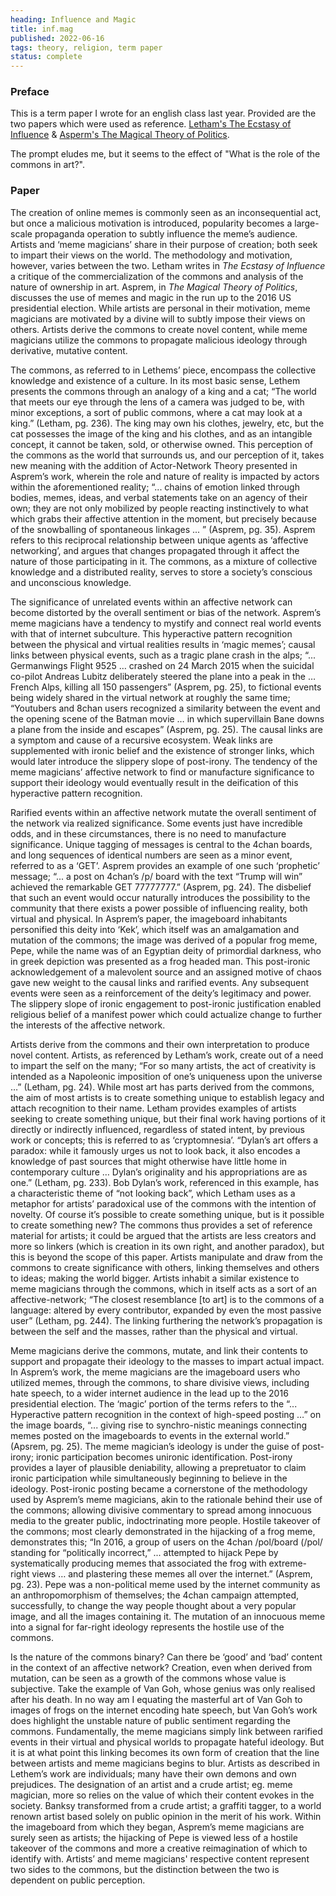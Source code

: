```yaml
---
heading: Influence and Magic
title: inf.mag
published: 2022-06-16
tags: theory, religion, term paper
status: complete
---
```


### Preface
This is a term paper I wrote for an english class last year. Provided are the two papers which were used as reference.
[Letham's The Ecstasy of Influence](https://harpers.org/archive/2007/02/the-ecstasy-of-influence/) & [Asperm's The Magical Theory of Politics](https://online.ucpress.edu/nr/article/23/4/15/107331/The-Magical-Theory-of-PoliticsMemes-Magic-and-the).

The prompt eludes me, but it seems to the effect of "What is the role of the commons in art?".

### Paper
The creation of online memes is commonly seen as an inconsequential act, but once a malicious motivation is introduced, popularity becomes a large-scale propaganda operation to subtly influence the meme’s audience. Artists and ‘meme magicians’ share in their purpose of creation; both seek to impart their views on the world. The methodology and motivation, however, varies between the two. Letham writes in *The Ecstasy of Influence* a critique of the commercialization of the commons and analysis of the nature of ownership in art. Asprem, in *The Magical Theory of Politics*, discusses the use of memes and magic in the run up to the 2016 US presidential election. While artists are personal in their motivation, meme magicians are motivated by a divine will to subtly impose their views on others. Artists derive the commons to create novel content, while meme magicians utilize the commons to propagate malicious ideology through derivative, mutative content.

The commons, as referred to in Lethems’ piece, encompass the collective knowledge and existence of a culture. In its most basic sense, Lethem presents the commons through an analogy of a king and a cat; “The world that meets our eye through the lens of a camera was judged to be, with minor exceptions, a sort of public commons, where a cat may look at a king.” (Letham, pg. 236). The king may own his clothes, jewelry, etc, but the cat possesses the image of the king and his clothes, and as an intangible concept, it cannot be taken, sold, or otherwise owned. This perception of the commons as the world that surrounds us, and our perception of it, takes new meaning with the addition of Actor-Network Theory presented in Asprem’s work, wherein the role and nature of reality is impacted by actors within the aforementioned reality; “... chains of emotion linked through bodies, memes, ideas, and verbal statements take on an agency of their own; they are not only mobilized by people reacting instinctively to what which grabs their affective attention in the moment, but precisely because of the snowballing of spontaneous linkages ... ” (Asprem, pg. 35). Asprem refers to this reciprocal relationship between unique agents as ‘affective networking’, and argues that changes propagated through it affect the nature of those participating in it. The commons, as a mixture of collective knowledge and a distributed reality, serves to store a society’s conscious and unconscious knowledge.

The significance of unrelated events within an affective network can become distorted by the overall sentiment or bias of the network. Asprem’s meme magicians have a tendency to mystify and connect real world events with that of internet subculture. This hyperactive pattern recognition between the physical and virtual realities results in ‘magic memes’; causal links between physical events, such as a tragic plane crash in the alps; “... Germanwings Flight 9525 … crashed on 24 March 2015 when the suicidal co-pilot Andreas Lubitz deliberately steered the plane into a peak in the … French Alps, killing all 150 passengers” (Asprem, pg. 25), to fictional events being widely shared in the virtual network at roughly the same time; “Youtubers and 8chan users recognized a similarity between the event and the opening scene of the Batman movie … in which supervillain Bane downs a plane from the inside and escapes” (Asprem, pg. 25). The causal links are a symptom and cause of a recursive ecosystem. Weak links are supplemented with ironic belief and the existence of stronger links, which would later introduce the slippery slope of post-irony. The tendency of the meme magicians’ affective network to find or manufacture significance to support their ideology would eventually result in the deification of this hyperactive pattern recognition.

Rarified events within an affective network mutate the overall sentiment of the network via realized significance. Some events just have incredible odds, and in these circumstances, there is no need to manufacture significance. Unique tagging of messages is central to the 4chan boards, and long sequences of identical numbers are seen as a minor event, referred to as a ‘GET’. Asprem provides an example of one such ‘prophetic’ message; “... a post on 4chan’s /p/ board with the text “Trump will win” achieved the remarkable GET 77777777.” (Asprem, pg. 24). The disbelief that such an event would occur naturally introduces the possibility to the community that there exists a power possible of influencing reality, both virtual and physical. In Asprem’s paper, the imageboard inhabitants personified this deity into ‘Kek’, which itself was an amalgamation and mutation of the commons; the image was derived of a popular frog meme, Pepe, while the name was of an Egyptian deity of primordial darkness, who in greek depiction was presented as a frog headed man. This post-ironic acknowledgement of a malevolent source and an assigned motive of chaos gave new weight to the causal links and rarified events. Any subsequent events were seen as a reinforcement of the deity’s legitimacy and power. The slippery slope of ironic engagement to post-ironic justification enabled religious belief of a manifest power which could actualize change to further the interests of the affective network.

Artists derive from the commons and their own interpretation to produce novel content. Artists, as referenced by Letham’s work, create out of a need to impart the self on the many; “For so many artists, the act of creativity is intended as a Napoleonic imposition of one’s uniqueness upon the universe …” (Letham, pg. 24). While most art has parts derived from the commons, the aim of most artists is to create something unique to establish legacy and attach recognition to their name. Letham provides examples of artists seeking to create something unique, but their final work having portions of it directly or indirectly influenced, regardless of stated intent, by previous work or concepts; this is referred to as ‘cryptomnesia’. “Dylan’s art offers a paradox: while it famously urges us not to look back, it also encodes a knowledge of past sources that might otherwise have little home in contemporary culture … Dylan’s originality and his appropriations are as one.” (Letham, pg. 233). Bob Dylan’s work, referenced in this example, has a characteristic theme of “not looking back”, which Letham uses as a metaphor for artists’ paradoxical use of the commons with the intention of novelty. Of course it’s possible to create something unique, but is it possible to create something new? The commons thus provides a set of reference material for artists; it could be argued that the artists are less creators and more so linkers (which is creation in its own right, and another paradox), but this is beyond the scope of this paper. Artists manipulate and draw from the commons to create significance with others, linking themselves and others to ideas; making the world bigger. Artists inhabit a similar existence to meme magicians through the commons, which in itself acts as a sort of an affective-network; “The closest resemblance [to art] is to the commons of a language: altered by every contributor, expanded by even the most passive user” (Letham, pg. 244). The linking furthering the network’s propagation is between the self and the masses, rather than the physical and virtual.

Meme magicians derive the commons, mutate, and link their contents to support and propagate their ideology to the masses to impart actual impact. In Asprem’s work, the meme magicians are the imageboard users who utilized memes, through the commons, to share divisive views, including hate speech, to a wider internet audience in the lead up to the 2016 presidential election. The ‘magic’ portion of the terms refers to the “... Hyperactive pattern recognition in the context of high-speed posting …” on the image boards, “... giving rise to synchro-nistic meanings connecting memes posted on the imageboards to events in the external world.” (Apsrem, pg. 25). The meme magician’s ideology is under the guise of post-irony; ironic participation becomes unironic identification. Post-irony provides a layer of plausible deniability, allowing a prepretuator to claim ironic participation while simultaneously beginning to believe in the ideology. Post-ironic posting became a cornerstone of the methodology used by Asprem’s meme magicians, akin to the rationale behind their use of the commons; allowing divisive commentary to spread among innocuous media to the greater public, indoctrinating more people. Hostile takeover of the commons; most clearly demonstrated in the hijacking of a frog meme, demonstrates this; “In 2016, a group of users on the 4chan /pol/board (/pol/ standing for “politically incorrect,” ... attempted to hijack Pepe by systematically producing memes that associated the frog with extreme-right views … and plastering these memes all over the internet.” (Asprem, pg. 23). Pepe was a non-political meme used by the internet community as an anthropomorphism of themselves; the 4chan campaign attempted, successfully, to change the way people thought about a very popular image, and all the images containing it. The mutation of an innocuous meme into a signal for far-right ideology represents the hostile use of the commons.

Is the nature of the commons binary? Can there be ‘good’ and ‘bad’ content in the context of an affective network? Creation, even when derived from mutation, can be seen as a growth of the commons whose value is subjective. Take the example of Van Goh, whose genius was only realised after his death. In no way am I equating the masterful art of Van Goh to images of frogs on the internet encoding hate speech, but Van Goh’s work does highlight the unstable nature of public sentiment regarding the commons. Fundamentally, the meme magicians simply link between rarified events in their virtual and physical worlds to propagate hateful ideology. But it is at what point this linking becomes its own form of creation that the line between artists and meme magicians begins to blur. Artists as described in Lethem’s work are individuals; many have their own demons and own prejudices. The designation of an artist and a crude artist; eg. meme magician, more so relies on the value of which their content evokes in the society. Banksy transformed from a crude artist; a graffiti tagger, to a world renown artist based solely on public opinion in the merit of his work. Within the imageboard from which they began, Asprem’s meme magicians are surely seen as artists; the hijacking of Pepe is viewed less of a hostile takeover of the commons and more a creative reimagination of which to identify with. Artists’ and meme magicians' respective content represent two sides to the commons, but the distinction between the two is dependent on public perception.
